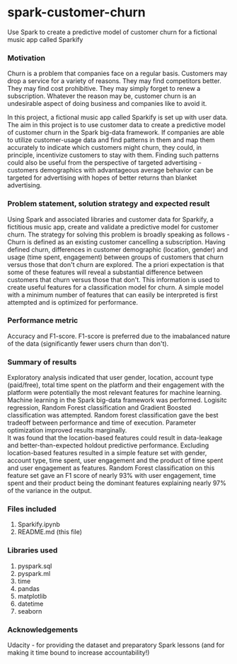 # spark-customer-churn  
Use Spark to create a predictive model of customer churn for a fictional music app called Sparkify  

### Motivation  
Churn is a problem that companies face on a regular basis. Customers may drop a service for a variety of reasons. They may find competitors better. They may find cost prohibitive. They may simply forget to renew a subscription. Whatever the reason may be, customer churn is an undesirable aspect of doing business and companies like to avoid it.  

In this project, a fictional music app called Sparkify is set up with user data. The aim in this project is to use customer data to create a predictive model of customer churn in the Spark big-data framework. If companies are able to utilize customer-usage data and find patterns in them and map them accurately to indicate which customers might churn, they could, in principle, incentivize customers to stay with them. Finding such patterns could also be useful from the perspective of targeted advertising - customers demographics with advantageous average behavior can be targeted for advertising with hopes of better returns than blanket advertising.  

### Problem statement, solution strategy and expected result  
Using Spark and associated libraries and customer data for Sparkify, a fictitious music app, create and validate a predictive model for customer churn. The strategy for solving this problem is broadly speaking as follows - Churn is defined as an existing customer cancelling a subscription. Having defined churn, differences in customer demographic (location, gender) and usage (time spent, engagement) between groups of customers that churn versus those that don't churn are explored. The a priori expectation is that some of these features will reveal a substantial difference between customers that churn versus those that don't. This information is used to create useful features for a classification model for churn. A simple model with a minimum number of features that can easily be interpreted is first attempted and is optimized for performance.  

### Performance metric  
Accuracy and F1-score. F1-score is preferred due to the imabalanced nature of the data (significantly fewer users churn than don't).  

### Summary of results  
Exploratory analysis indicated that user gender, location, account type (paid/free), total time spent on the platform and their engagement with the platform were potentially the most relevant features for machine learning. Machine learning in the Spark big-data framework was performed. Logisitc regression, Random Forest classification and Gradient Boosted classification was attempted. Random forest classification gave the best tradeoff between performance and time of execution. Parameter optimization improved results marginally.  
It was found that the location-based features could result in data-leakage and better-than-expected holdout predictive performance. Excluding location-based features resulted in a simple feature set with gender, account type, time spent, user engagement and the product of time spent and user engagement as features. Random Forest classification on this feature set gave an F1 score of nearly 93% with user engagement, time spent and their product being the dominant features explaining nearly 97% of the variance in the output.  


### Files included  
1. Sparkify.ipynb  
2. README.md (this file)  

### Libraries used  
1. pyspark.sql  
2. pyspark.ml  
3. time  
4. pandas  
5. matplotlib  
6. datetime  
7. seaborn  

### Acknowledgements  
Udacity - for providing the dataset and preparatory Spark lessons (and for making it time bound to increase accountability!)




